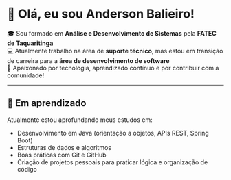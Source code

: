 # 👋 Olá, eu sou Anderson Balieiro!

🎓 Sou formado em **Análise e Desenvolvimento de Sistemas** pela **FATEC de Taquaritinga**  
💻 Atualmente trabalho na área de **suporte técnico**, mas estou em transição de carreira para a **área de desenvolvimento de software**  
🚀 Apaixonado por tecnologia, aprendizado contínuo e por contribuir com a comunidade!

---
## 🌱 Em aprendizado

Atualmente estou aprofundando meus estudos em:

- Desenvolvimento em Java (orientação a objetos, APIs REST, Spring Boot)
- Estruturas de dados e algoritmos
- Boas práticas com Git e GitHub
- Criação de projetos pessoais para praticar lógica e organização de código
